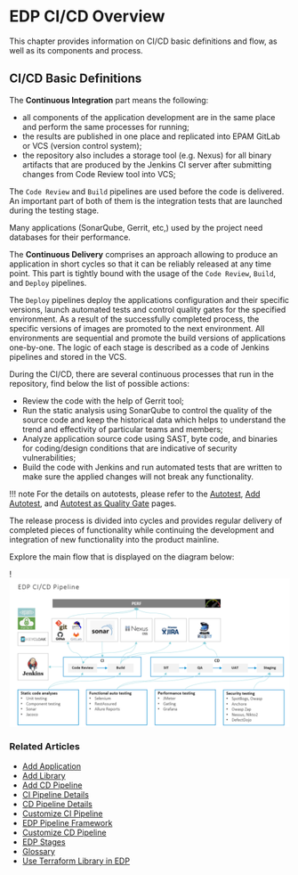 # EDP CI/CD Overview

This chapter provides information on CI/CD basic definitions and flow, as well as its components and process.

## CI/CD Basic Definitions

The **Continuous Integration** part means the following:

* all components of the application development are in the same place and perform the same processes for running;
* the results are published in one place and replicated into EPAM GitLab or VCS (version control system);
* the repository also includes a storage tool (e.g. Nexus) for all binary artifacts that are produced by the Jenkins CI server after submitting changes from Code Review tool into VCS;

The `Code Review` and `Build` pipelines are used before the code is delivered. An important part of both of them is the integration tests that are launched during the testing stage.

Many applications (SonarQube, Gerrit, etc,) used by the project need databases for their performance.

The **Continuous Delivery** comprises an approach allowing to produce an application in short cycles so that it can be reliably released at any time point. This part is tightly bound with the usage of the `Code Review`, `Build`, and `Deploy` pipelines.

The `Deploy` pipelines deploy the applications configuration and their specific versions, launch automated tests and control quality gates for the specified environment.
As a result of the successfully completed process, the specific versions of images are promoted to the next environment. All environments are sequential and promote the build versions of applications one-by-one.
The logic of each stage is described as a code of Jenkins pipelines and stored in the VCS.

During the CI/CD, there are several continuous processes that run in the repository, find below the list of possible actions:

* Review the code with the help of Gerrit tool;
* Run the static analysis using SonarQube to control the quality of the source code and keep the historical data which helps to understand the trend and effectivity of particular teams and members;
* Analyze application source code using SAST, byte code, and binaries for coding/design conditions that are indicative of security vulnerabilities;
* Build the code with Jenkins and run automated tests that are written to make sure the applied changes will not break any functionality.

!!! note
    For the details on autotests, please refer to the [Autotest](autotest.md), [Add Autotest](add-autotest.md), and [Autotest as Quality Gate](../use-cases/autotest-as-quality-gate.md) pages.

The release process is divided into cycles and provides regular delivery of completed pieces of functionality while continuing the development and integration of new functionality into the product mainline.

Explore the main flow that is displayed on the diagram below:

!![EDP CI/CD pipeline](../assets/user-guide/edp-ci-cd-process.png "EDP CI/CD pipeline")


### Related Articles

* [Add Application](add-application.md)
* [Add Library](add-library.md)
* [Add CD Pipeline](add-cd-pipeline.md)
* [CI Pipeline Details](ci-pipeline-details.md)
* [CD Pipeline Details](cd-pipeline-details.md)
* [Customize CI Pipeline](customize-ci-pipeline.md)
* [EDP Pipeline Framework](pipeline-framework.md)
* [Customize CD Pipeline](customize-cd-pipeline.md)
* [EDP Stages](pipeline-stages.md)
* [Glossary](../glossary.md)
* [Use Terraform Library in EDP](terraform-stages.md)
